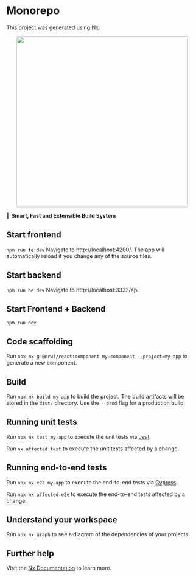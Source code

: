 

# Monorepo

This project was generated using [Nx](https://nx.dev).

<p style="text-align: center;"><img src="https://raw.githubusercontent.com/nrwl/nx/master/images/nx-logo.png" width="450"></p>

🔎 **Smart, Fast and Extensible Build System**

## Start frontend

`npm run fe:dev` Navigate to http://localhost:4200/. The app will automatically reload if you change any of the source files.

## Start backend

`npm run be:dev` Navigate to http://localhost:3333/api. 

## Start Frontend + Backend

`npm run dev` 

## Code scaffolding

Run `npx nx g @nrwl/react:component my-component --project=my-app` to generate a new component.

## Build

Run `npx nx build my-app` to build the project. The build artifacts will be stored in the `dist/` directory. Use the `--prod` flag for a production build.

## Running unit tests

Run `npx nx test my-app` to execute the unit tests via [Jest](https://jestjs.io).

Run `nx affected:test` to execute the unit tests affected by a change.

## Running end-to-end tests

Run `npx nx e2e my-app` to execute the end-to-end tests via [Cypress](https://www.cypress.io).

Run `npx nx affected:e2e` to execute the end-to-end tests affected by a change.

## Understand your workspace

Run `npx nx graph` to see a diagram of the dependencies of your projects.

## Further help

Visit the [Nx Documentation](https://nx.dev) to learn more.
